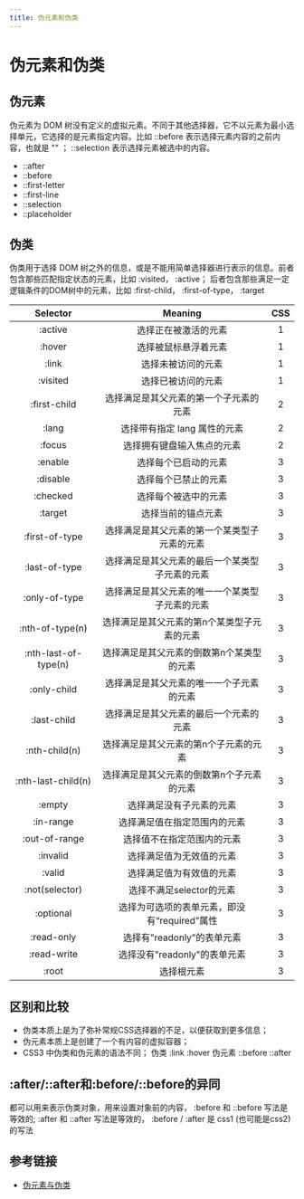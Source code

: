 ```yaml
---
title: 伪元素和伪类
---
```


# 伪元素和伪类

## 伪元素

伪元素为 DOM 树没有定义的虚拟元素。不同于其他选择器，它不以元素为最小选择单元，它选择的是元素指定内容。比如 ::before 表示选择元素内容的之前内容，也就是 "" ； ::selection 表示选择元素被选中的内容。

- ::after
- ::before
- ::first-letter
- ::first-line
- ::selection
- ::placeholder

## 伪类

伪类用于选择 DOM 树之外的信息，或是不能用简单选择器进行表示的信息。前者包含那些匹配指定状态的元素，比如 :visited， :active； 后者包含那些满足一定逻辑条件的DOM树中的元素，比如 :first-child， :first-of-type， :target

|       Selector       |           Meaning           | CSS |
|:--------------------:|:---------------------------:|:---:|
|       :active        |         选择正在被激活的元素          |  1  |
|        :hover        |         选择被鼠标悬浮着元素          |  1  |
|        :link         |          选择未被访问的元素          |  1  |
|       :visited       |          选择已被访问的元素          |  1  |
|     :first-child     |     选择满足是其父元素的第一个子元素的元素     |  2  |
|        :lang         |      选择带有指定 lang 属性的元素      |  2  |
|        :focus        |        选择拥有键盘输入焦点的元素        |  2  |
|       :enable        |         选择每个已启动的元素          |  3  |
|       :disable       |         选择每个已禁止的元素          |  3  |
|       :checked       |         选择每个被选中的元素          |  3  |
|       :target        |          选择当前的锚点元素          |  3  |
|    :first-of-type    |   选择满足是其父元素的第一个某类型子元素的元素    |  3  |
|    :last-of-type     |   选择满足是其父元素的最后一个某类型子元素的元素   |  3  |
|    :only-of-type     |   选择满足是其父元素的唯一一个某类型子元素的元素   |  3  |
|   :nth-of-type(n)    |   选择满足是其父元素的第n个某类型子元素的元素    |  3  |
| :nth-last-of-type(n) |    选择满足是其父元素的倒数第n个某类型的元素    |  3  |
|     :only-child      |    选择满足是其父元素的唯一一个子元素的元素     |  3  |
|     :last-child      |     选择满足是其父元素的最后一个元素的元素     |  3  |
|    :nth-child(n)     |     选择满足是其父元素的第n个子元素的元素     |  3  |
|  :nth-last-child(n)  |    选择满足是其父元素的倒数第n个子元素的元素    |  3  |
|        :empty        |        选择满足没有子元素的元素         |  3  |
|      :in-range       |       选择满足值在指定范围内的元素        |  3  |
|    :out-of-range     |        选择值不在指定范围内的元素        |  3  |
|       :invalid       |        选择满足值为无效值的元素         |  3  |
|        :valid        |        选择满足值为有效值的元素         |  3  |
|    :not(selector)    |      选择不满足selector的元素       |  3  |
|      :optional       | 选择为可选项的表单元素，即没有“required”属性 |  3  |
|      :read-only      |     选择有"readonly"的表单元素      |  3  |
|     :read-write      |     选择没有"readonly"的表单元素     |  3  |
|        :root         |            选择根元素            |  3  |

## 区别和比较

- 伪类本质上是为了弥补常规CSS选择器的不足，以便获取到更多信息；
- 伪元素本质上是创建了一个有内容的虚拟容器；
- CSS3 中伪类和伪元素的语法不同； 伪类 :link :hover 伪元素 ::before ::after

## :after/::after和:before/::before的异同

都可以用来表示伪类对象，用来设置对象前的内容， :before 和 ::before 写法是等效的; :after 和 ::after 写法是等效的， :before / :after 是 css1 (也可能是css2)的写法

## 参考链接

- [伪元素与伪类](https://blog.csdn.net/qq_45025670/article/details/125588463)
